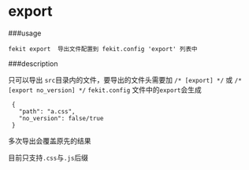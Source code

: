 export
============

###usage

    fekit export  导出文件配置到 fekit.config 'export' 列表中 
    
    
###description

只可以导出 `src`目录内的文件，要导出的文件头需要加  `/* [export] */` 或 `/* [export no_version] */`
`fekit.config` 文件中的`export`会生成 
     
     {
       "path": "a.css",
       "no_version": false/true
     }
     
多次导出会覆盖原先的结果

目前只支持`.css`与`.js`后缀